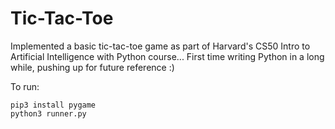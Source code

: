 # Tic-Tac-Toe

Implemented a basic tic-tac-toe game as part of Harvard's CS50 Intro to Artificial Intelligence with Python course... First time writing Python in a long while, pushing up for future reference :)

To run:
```
pip3 install pygame
python3 runner.py
```
